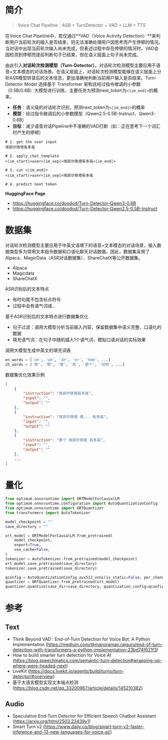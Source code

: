 
# 简介

> Voice Chat Pipeline：ASR + TurnDetector + VAD + LLM + TTS

在Voice Chat Pipeline中，若仅通过**VAD（Voice Activity Detection）**来判断用户当前轮次的输入是否结束，则无法准确处理用户因思考而产生停顿的情况。当对话中出现当前轮次输入尚未完成，但表述过程中存在停顿的情况时，VAD会因检测到停顿而提前判断句子已结束，但在语义层面上句子尚未完成。

由此引入**对话轮次检测模型（Turn-Detector）**。对话轮次检测模型主要应用于语音+文本模态的对话场景。在语义层面上，对话轮次检测模型能够在语义层面上分析ASR模型转录后的文本信息，更加准确地判断当前用户输入是否结束。Turn-Detector Model 选择基于 Transformer 架构且经过指令微调的小参数（0.5B/0.6B）大模型进行训练，主要任务为预测next_token为`<|im_end|>`的概率。

- **任务**：语义级的对话轮次识别，预测next_token为`<|im_end|>`的概率
- **模型**：经过指令微调后的小参数模型（Qwen2.5-0.5B-Instruct、Qwen3-0.6B）
- **目标**：减少语音对话Pipeline中不准确的VAD打断（如：正在思考下一个词汇时产生的停顿）

```
# 1. get the user input
埃菲尔铁塔有多高

# 2. apply_chat_template
<|im_start|>user<|im_sep|>埃菲尔铁塔有多高<|im_end|>

# 3. cut <|im_end|>
<|im_start|>user<|im_sep|>埃菲尔铁塔有多高

# 4. predict next token
```

**HuggingFace Page**
- https://huggingface.co/doodod/Turn-Detector-Qwen3-0.6B
- https://huggingface.co/doodod/Turn-Detector-Qwen2.5-0.5B-Instruct


# 数据集

对话轮次检测模型主要应用于中英文语境下的语音+文本模态的对话场景，输入数据类型多为常用文本指令数据和口语化聊天对话数据。因此，数据集采用了Alpaca、MagicData（ASR对话数据集）、ShareChatX等公开数据集。
- Alpaca
- Magicdata
- ShareChatX


ASR识别后的文本特点
- 有时句尾不包含标点符号
- 过程中会有语气词或...


基于ASR识别后的文本特点进行数据集优化
- 句子过滤：调用大模型分析当前输入内容，保留数据集中语义完整、口语化的数据
- 填充语气词：在句子中随机插入1个语气词，模拟口语对话的实际效果

调用大模型生成中英文的填充词表
```python
en_words = ['uh', 'um', 'ah', 'er', 'hmm', ...]
zh_words = ['嗯', '啊', '哦', '呃', '那个', '对吧', ...]
```

数据集优化效果示例
```json
[
    {
        "instruction": "埃菲尔铁塔有多高",
        "input": "",
        "output": ""
    },
    {
        "instruction": "埃菲尔铁塔 嗯... 有多高",
        "input": "",
        "output": ""
    },
    {
        "instruction": "那个 埃菲尔铁塔 有多高",
        "input": "",
        "output": ""
    },
    ...
]
```


# 量化

```python
from optimum.onnxruntime import ORTModelForCausalLM
from optimum.onnxruntime.configuration import AutoQuantizationConfig
from optimum.onnxruntime import ORTQuantizer
from transformers import AutoTokenizer

model_checkpoint = ""
save_directory = ""

ort_model = ORTModelForCausalLM.from_pretrained(
    model_checkpoint, 
    export=True,
    use_cache=False,
)
tokenizer = AutoTokenizer.from_pretrained(model_checkpoint)
ort_model.save_pretrained(save_directory)
tokenizer.save_pretrained(save_directory)

qconfig = AutoQuantizationConfig.avx512_vnni(is_static=False, per_channel=False)
quantizer = ORTQuantizer.from_pretrained(ort_model)
quantizer.quantize(save_dir=save_directory, quantization_config=qconfig)
```


# 参考

## Text
- Think Beyond VAD : End-of-Turn Detection for Voice Bot: A Python Implementation (https://medium.com/@manoranjan.rajguru/end-of-turn-detection-with-transformers-a-python-implementation-23bd74f621f3)
- How to build smarter turn detection for Voice AI (https://blog.speechmatics.com/semantic-turn-detection#wrapping-up-where-were-headed-next)
- LiveKit (https://docs.livekit.io/agents/build/turns/turn-detector/#overview)
- 基于大语言模型实现文本端点检测 (https://blog.csdn.net/qq_33200967/article/details/145210382)


## Audio
- Speculative End-Turn Detector for Efficient Speech Chatbot Assistant (https://arxiv.org/html/2503.23439v1)
- Smart Turn v2 (https://www.daily.co/blog/smart-turn-v2-faster-inference-and-13-new-languages-for-voice-ai/)

